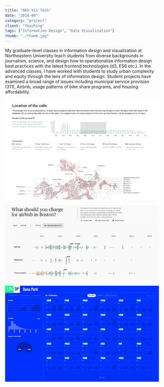 ```yaml
---
title: "NEU Vis Tech"
date: "2014-09"
category: "project"
client: "Teaching"
tags: ["Information Design", "Data Visualization"]
thumb: "./thumb.jpg"
---
```

My graduate-level classes in information design and visualization at Northeastern University teach students from diverse backgrounds in journalism, science, and design how to operationalize information design best practices with the latest frontend technologies (d3, ES6 etc.). In the advanced classes, I have worked with students to study urban complexity and equity through the lens of information design. Student projects have examined a broad range of issues including municipal service provision (311), Airbnb, usage patterns of bike share programs, and housing affordability.

![Irene de la Torre and Fu Xiangyi](311.jpg "Student project on 311 calls and responses in Boston")

![Ryan Morrill](2.ryan-morrill-1.jpg "Ryan Morrill on Airbnbs in Boston")

![Hubway](hubway-1.jpeg)